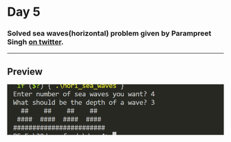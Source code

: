 # Day 5

### Solved sea waves(horizontal) problem given by Parampreet Singh [on twitter](https://twitter.com/Param3021/status/1643639610042617856).

---

## Preview
![sample.png](./sea_waves.png)